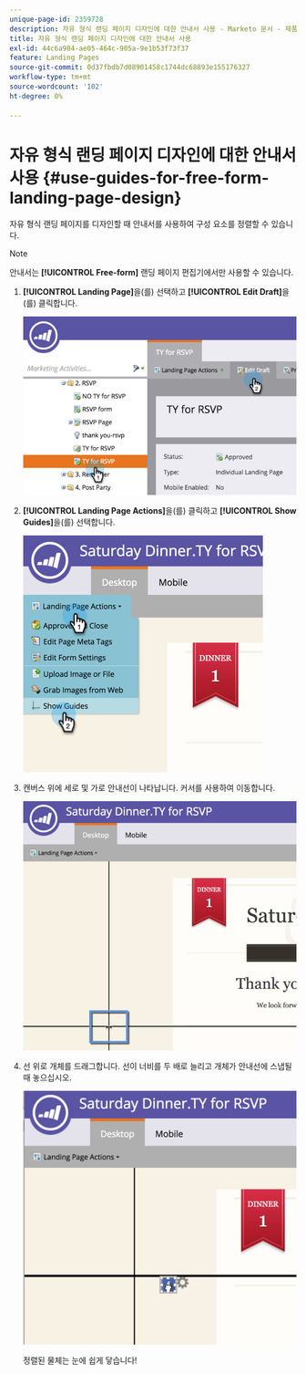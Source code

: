 ```yaml
---
unique-page-id: 2359728
description: 자유 형식 랜딩 페이지 디자인에 대한 안내서 사용 - Marketo 문서 - 제품 설명서
title: 자유 형식 랜딩 페이지 디자인에 대한 안내서 사용
exl-id: 44c6a984-ae05-464c-905a-9e1b53f73f37
feature: Landing Pages
source-git-commit: 0d37fbdb7d08901458c1744dc68893e155176327
workflow-type: tm+mt
source-wordcount: '102'
ht-degree: 0%

---
```


# 자유 형식 랜딩 페이지 디자인에 대한 안내서 사용 {#use-guides-for-free-form-landing-page-design}

자유 형식 랜딩 페이지를 디자인할 때 안내서를 사용하여 구성 요소를 정렬할 수 있습니다.

>[!NOTE]
>
>안내서는 **[!UICONTROL Free-form]** 랜딩 페이지 편집기에서만 사용할 수 있습니다.

1. **[!UICONTROL Landing Page]**&#x200B;을(를) 선택하고 **[!UICONTROL Edit Draft]**&#x200B;을(를) 클릭합니다.

   ![](assets/image2015-5-20-14-3a10-3a9.png)

1. **[!UICONTROL Landing Page Actions]**&#x200B;을(를) 클릭하고 **[!UICONTROL Show Guides]**&#x200B;을(를) 선택합니다.

   ![](assets/image2015-5-20-14-3a12-3a15.png)

1. 캔버스 위에 세로 및 가로 안내선이 나타납니다. 커서를 사용하여 이동합니다.

   ![](assets/image2015-5-20-14-3a15-3a9.png)

1. 선 위로 개체를 드래그합니다. 선이 너비를 두 배로 늘리고 개체가 안내선에 스냅될 때 놓으십시오.

   ![](assets/image2015-5-20-14-3a17-3a24.png)

   정렬된 물체는 눈에 쉽게 닿습니다!
